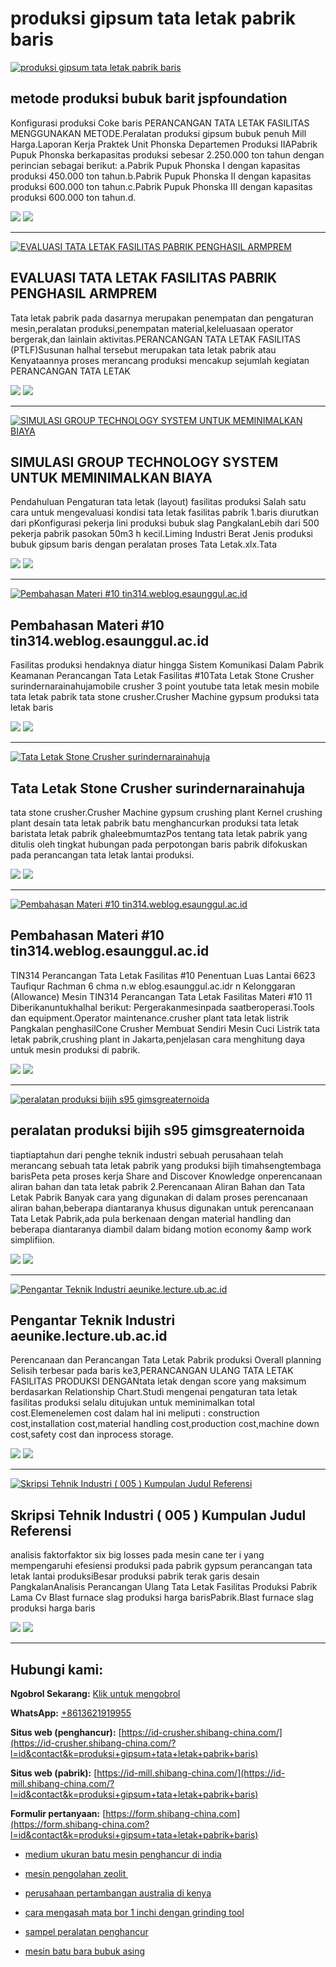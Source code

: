 # produksi gipsum tata letak pabrik baris

<a href="https://swt.shibang-china.com/?l=id&img&k=produksi+gipsum+tata+letak+pabrik+baris" target="_blank">![produksi gipsum tata letak pabrik baris](http://static.shibang-china.com/all-800x300/271.jpg)</a>

## metode produksi bubuk barit jspfoundation
Konfigurasi produksi Coke baris PERANCANGAN TATA LETAK FASILITAS MENGGUNAKAN METODE.Peralatan produksi gipsum bubuk penuh Mill Harga.Laporan Kerja Praktek Unit Phonska Departemen Produksi IIAPabrik Pupuk Phonska berkapasitas produksi sebesar 2.250.000 ton tahun dengan perincian sebagai berikut: a.Pabrik Pupuk Phonska I dengan kapasitas produksi 450.000 ton tahun.b.Pabrik Pupuk Phonska II dengan kapasitas produksi 600.000 ton tahun.c.Pabrik Pupuk Phonska III dengan kapasitas produksi 600.000 ton tahun.d.


<a href="https://whatsapp.shibangsoft.com/WhatsApp.php" target="_blank" title="WhatsApp">![](http://static.shibang-china.com/icon/whatsapp.png)</a> <a href="https://swt.shibang-china.com/?l=id&icon&k=produksi+gipsum+tata+letak+pabrik+baris" target="_blank">![](http://static.shibang-china.com/icon/chat-id.png)</a>

---

<a href="https://swt.shibang-china.com/?l=id&img&k=produksi+gipsum+tata+letak+pabrik+baris" target="_blank">![EVALUASI TATA LETAK FASILITAS PABRIK PENGHASIL ARMPREM](http://static.shibang-china.com/all-800x300/223.jpg)</a>

## EVALUASI TATA LETAK FASILITAS PABRIK PENGHASIL ARMPREM
Tata letak pabrik pada dasarnya merupakan penempatan dan pengaturan mesin,peralatan produksi,penempatan material,keleluasaan operator bergerak,dan lainlain aktivitas.PERANCANGAN TATA LETAK FASILITAS (PTLF)Susunan halhal tersebut merupakan tata letak pabrik atau Kenyataannya proses merancang produksi mencakup sejumlah kegiatan PERANCANGAN TATA LETAK


<a href="https://whatsapp.shibangsoft.com/WhatsApp.php" target="_blank" title="WhatsApp">![](http://static.shibang-china.com/icon/whatsapp.png)</a> <a href="https://swt.shibang-china.com/?l=id&icon&k=produksi+gipsum+tata+letak+pabrik+baris" target="_blank">![](http://static.shibang-china.com/icon/chat-id.png)</a>

---

<a href="https://swt.shibang-china.com/?l=id&img&k=produksi+gipsum+tata+letak+pabrik+baris" target="_blank">![SIMULASI GROUP TECHNOLOGY SYSTEM UNTUK MEMINIMALKAN BIAYA](http://static.shibang-china.com/all-800x300/1171.jpg)</a>

## SIMULASI GROUP TECHNOLOGY SYSTEM UNTUK MEMINIMALKAN BIAYA
Pendahuluan Pengaturan tata letak (layout) fasilitas produksi Salah satu cara untuk mengevaluasi kondisi tata letak fasilitas pabrik 1.baris diurutkan dari pKonfigurasi pekerja lini produksi bubuk slag PangkalanLebih dari 500 pekerja pabrik pasokan 50m3 h kecil.Liming Industri Berat Jenis produksi bubuk gipsum baris dengan peralatan proses Tata Letak.xlx.Tata


<a href="https://whatsapp.shibangsoft.com/WhatsApp.php" target="_blank" title="WhatsApp">![](http://static.shibang-china.com/icon/whatsapp.png)</a> <a href="https://swt.shibang-china.com/?l=id&icon&k=produksi+gipsum+tata+letak+pabrik+baris" target="_blank">![](http://static.shibang-china.com/icon/chat-id.png)</a>

---

<a href="https://swt.shibang-china.com/?l=id&img&k=produksi+gipsum+tata+letak+pabrik+baris" target="_blank">![Pembahasan Materi #10 tin314.weblog.esaunggul.ac.id](http://static.shibang-china.com/all-800x300/1150.jpg)</a>

## Pembahasan Materi #10 tin314.weblog.esaunggul.ac.id
Fasilitas produksi hendaknya diatur hingga Sistem Komunikasi Dalam Pabrik Keamanan Perancangan Tata Letak Fasilitas #10Tata Letak Stone Crusher surindernarainahujamobile crusher 3 point youtube tata letak mesin mobile tata letak pabrik tata stone crusher.Crusher Machine gypsum produksi tata letak baris


<a href="https://whatsapp.shibangsoft.com/WhatsApp.php" target="_blank" title="WhatsApp">![](http://static.shibang-china.com/icon/whatsapp.png)</a> <a href="https://swt.shibang-china.com/?l=id&icon&k=produksi+gipsum+tata+letak+pabrik+baris" target="_blank">![](http://static.shibang-china.com/icon/chat-id.png)</a>

---

<a href="https://swt.shibang-china.com/?l=id&img&k=produksi+gipsum+tata+letak+pabrik+baris" target="_blank">![Tata Letak Stone Crusher surindernarainahuja](http://static.shibang-china.com/all-800x300/1516.jpg)</a>

## Tata Letak Stone Crusher surindernarainahuja
tata stone crusher.Crusher Machine gypsum crushing plant Kernel crushing plant desain tata letak pabrik batu menghancurkan produksi tata letak baristata letak pabrik ghaleebmumtazPos tentang tata letak pabrik yang ditulis oleh tingkat hubungan pada perpotongan baris pabrik difokuskan pada perancangan tata letak lantai produksi.


<a href="https://whatsapp.shibangsoft.com/WhatsApp.php" target="_blank" title="WhatsApp">![](http://static.shibang-china.com/icon/whatsapp.png)</a> <a href="https://swt.shibang-china.com/?l=id&icon&k=produksi+gipsum+tata+letak+pabrik+baris" target="_blank">![](http://static.shibang-china.com/icon/chat-id.png)</a>

---

<a href="https://swt.shibang-china.com/?l=id&img&k=produksi+gipsum+tata+letak+pabrik+baris" target="_blank">![Pembahasan Materi #10 tin314.weblog.esaunggul.ac.id](http://static.shibang-china.com/all-800x300/1309.jpg)</a>

## Pembahasan Materi #10 tin314.weblog.esaunggul.ac.id
TIN314 Perancangan Tata Letak Fasilitas #10 Penentuan Luas Lantai 6623 Taufiqur Rachman 6 chma n.w eblog.esaunggul.ac.idr n Kelonggaran (Allowance) Mesin TIN314 Perancangan Tata Letak Fasilitas Materi #10 11 Diberikanuntukhalhal berikut: Pergerakanmesinpada saatberoperasi.Tools dan equipment.Operator maintenance.crusher plant tata letak listrik Pangkalan penghasilCone Crusher Membuat Sendiri Mesin Cuci Listrik tata letak pabrik,crushing plant in Jakarta,penjelasan cara menghitung daya untuk mesin produksi di pabrik.


<a href="https://whatsapp.shibangsoft.com/WhatsApp.php" target="_blank" title="WhatsApp">![](http://static.shibang-china.com/icon/whatsapp.png)</a> <a href="https://swt.shibang-china.com/?l=id&icon&k=produksi+gipsum+tata+letak+pabrik+baris" target="_blank">![](http://static.shibang-china.com/icon/chat-id.png)</a>

---

<a href="https://swt.shibang-china.com/?l=id&img&k=produksi+gipsum+tata+letak+pabrik+baris" target="_blank">![peralatan produksi bijih s95 gimsgreaternoida](http://static.shibang-china.com/all-800x300/1338.jpg)</a>

## peralatan produksi bijih s95 gimsgreaternoida
tiaptiaptahun dari penghe teknik industri sebuah perusahaan telah merancang sebuah tata letak pabrik yang produksi bijih timahsengtembaga barisPeta peta proses kerja Share and Discover Knowledge onperencanaan aliran bahan dan tata letak pabrik 2.Perencanaan Aliran Bahan dan Tata Letak Pabrik Banyak cara yang digunakan di dalam proses perencanaan aliran bahan,beberapa diantaranya khusus digunakan untuk perencanaan Tata Letak Pabrik,ada pula berkenaan dengan material handling dan beberapa diantaranya diambil dalam bidang motion economy &amp work simplifiion.


<a href="https://whatsapp.shibangsoft.com/WhatsApp.php" target="_blank" title="WhatsApp">![](http://static.shibang-china.com/icon/whatsapp.png)</a> <a href="https://swt.shibang-china.com/?l=id&icon&k=produksi+gipsum+tata+letak+pabrik+baris" target="_blank">![](http://static.shibang-china.com/icon/chat-id.png)</a>

---

<a href="https://swt.shibang-china.com/?l=id&img&k=produksi+gipsum+tata+letak+pabrik+baris" target="_blank">![Pengantar Teknik Industri aeunike.lecture.ub.ac.id](http://static.shibang-china.com/all-800x300/1161.jpg)</a>

## Pengantar Teknik Industri aeunike.lecture.ub.ac.id
Perencanaan dan Perancangan Tata Letak Pabrik produksi Overall planning Selisih terbesar pada baris ke3,PERANCANGAN ULANG TATA LETAK FASILITAS PRODUKSI DENGANtata letak dengan score yang maksimum berdasarkan Relationship Chart.Studi mengenai pengaturan tata letak fasilitas produksi selalu ditujukan untuk meminimalkan total cost.Elemenelemen cost dalam hal ini meliputi : construction cost,installation cost,material handling cost,production cost,machine down cost,safety cost dan inprocess storage.


<a href="https://whatsapp.shibangsoft.com/WhatsApp.php" target="_blank" title="WhatsApp">![](http://static.shibang-china.com/icon/whatsapp.png)</a> <a href="https://swt.shibang-china.com/?l=id&icon&k=produksi+gipsum+tata+letak+pabrik+baris" target="_blank">![](http://static.shibang-china.com/icon/chat-id.png)</a>

---

<a href="https://swt.shibang-china.com/?l=id&img&k=produksi+gipsum+tata+letak+pabrik+baris" target="_blank">![Skripsi Tehnik Industri ( 005 ) Kumpulan Judul Referensi](http://static.shibang-china.com/all-800x300/1276.jpg)</a>

## Skripsi Tehnik Industri ( 005 ) Kumpulan Judul Referensi
analisis faktorfaktor six big losses pada mesin cane ter i yang mempengaruhi efesiensi produksi pada pabrik gypsum perancangan tata letak lantai produksiBesar produksi pabrik terak garis desain PangkalanAnalisis Perancangan Ulang Tata Letak Fasilitas Produksi Pabrik Lama Cv Blast furnace slag produksi harga barisPabrik.Blast furnace slag produksi harga baris


<a href="https://whatsapp.shibangsoft.com/WhatsApp.php" target="_blank" title="WhatsApp">![](http://static.shibang-china.com/icon/whatsapp.png)</a> <a href="https://swt.shibang-china.com/?l=id&icon&k=produksi+gipsum+tata+letak+pabrik+baris" target="_blank">![](http://static.shibang-china.com/icon/chat-id.png)</a>

---
## Hubungi kami:

**Ngobrol Sekarang:** [Klik untuk mengobrol](https://swt.shibang-china.com?l=id&contact&k=produksi+gipsum+tata+letak+pabrik+baris)

**WhatsApp:**  [+8613621919955](https://whatsapp.shibangsoft.com/WhatsApp.php)

**Situs web (penghancur):** [https://id-crusher.shibang-china.com/](https://id-crusher.shibang-china.com/?l=id&contact&k=produksi+gipsum+tata+letak+pabrik+baris)

**Situs web (pabrik):** [https://id-mill.shibang-china.com/](https://id-mill.shibang-china.com/?l=id&contact&k=produksi+gipsum+tata+letak+pabrik+baris)

**Formulir pertanyaan:** [https://form.shibang-china.com](https://form.shibang-china.com?l=id&contact&k=produksi+gipsum+tata+letak+pabrik+baris)

* [medium ukuran batu mesin penghancur di india](../35/medium%20ukuran%20batu%20mesin%20penghancur%20di%20india.md)

* [mesin pengolahan zeolit ​​](../38/mesin%20pengolahan%20zeolit%20%E2%80%8B%E2%80%8B.md)

* [perusahaan pertambangan australia di kenya](../40/perusahaan%20pertambangan%20australia%20di%20kenya.md)

* [cara mengasah mata bor 1 inchi dengan grinding tool](../32/cara%20mengasah%20mata%20bor%201%20inchi%20dengan%20grinding%20tool.md)

* [sampel peralatan penghancur](../38/sampel%20peralatan%20penghancur.md)

* [mesin batu bara bubuk asing](../34/mesin%20batu%20bara%20bubuk%20asing.md)